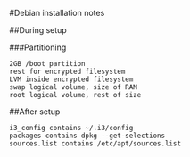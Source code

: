 #Debian installation notes

##During setup

###Partitioning

    2GB /boot partition
    rest for encrypted filesystem
    LVM inside encrypted filesystem
    swap logical volume, size of RAM
    root logical volume, rest of size

##After setup

    i3_config contains ~/.i3/config
    packages contains dpkg --get-selections
    sources.list contains /etc/apt/sources.list
